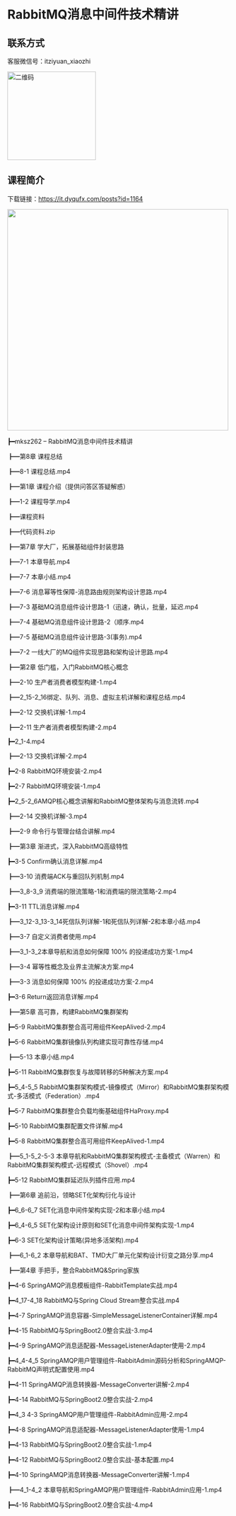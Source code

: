 # RabbitMQ消息中间件技术精讲

## 联系方式

客服微信号：itziyuan_xiaozhi

<img src="https://ziyuanyun.oss-cn-guangzhou.aliyuncs.com/common/20240614073449/666b82192834a.jpg" width="200" height="200" alt="二维码">

## 课程简介

下载链接：https://it.dyqufx.com/posts?id=1164

<img src="https://ziyuanyun.oss-cn-guangzhou.aliyuncs.com/yun/20240515153628/664465fcc356f.jpg" width="500" alt="">

  ┣━mksz262 &#8211; RabbitMQ消息中间件技术精讲

 ┣━第8章 课程总结

 ┣━8-1 课程总结.mp4

 ┣━第1章 课程介绍（提供问答区答疑解惑）

 ┣━1-2 课程导学.mp4

 ┣━课程资料

 ┣━代码资料.zip

 ┣━第7章 学大厂，拓展基础组件封装思路

 ┣━7-1 本章导航.mp4

 ┣━7-7 本章小结.mp4

 ┣━7-6 消息幂等性保障-消息路由规则架构设计思路.mp4

 ┣━7-3 基础MQ消息组件设计思路-1（迅速，确认，批量，延迟.mp4

 ┣━7-4 基础MQ消息组件设计思路-2（顺序.mp4

 ┣━7-5 基础MQ消息组件设计思路-3(事务).mp4

 ┣━7-2 一线大厂的MQ组件实现思路和架构设计思路.mp4

 ┣━第2章 低门槛，入门RabbitMQ核心概念

 ┣━2-10 生产者消费者模型构建-1.mp4

 ┣━2_15-2_16绑定、队列、消息、虚拟主机详解和课程总结.mp4

 ┣━2-12 交换机详解-1.mp4

 ┣━2-11 生产者消费者模型构建-2.mp4

 ┣━2_1-4.mp4

 ┣━2-13 交换机详解-2.mp4

 ┣━2-8 RabbitMQ环境安装-2.mp4

 ┣━2-7 RabbitMQ环境安装-1.mp4

 ┣━2_5-2_6AMQP核心概念讲解和RabbitMQ整体架构与消息流转.mp4

 ┣━2-14 交换机详解-3.mp4

 ┣━2-9 命令行与管理台结合讲解.mp4

 ┣━第3章 渐进式，深入RabbitMQ高级特性

 ┣━3-5 Confirm确认消息详解.mp4

 ┣━3-10 消费端ACK与重回队列机制.mp4

 ┣━3_8-3_9 消费端的限流策略-1和消费端的限流策略-2.mp4

 ┣━3-11 TTL消息详解.mp4

 ┣━3_12-3_13-3_14死信队列详解-1和死信队列详解-2和本章小结.mp4

 ┣━3-7 自定义消费者使用.mp4

 ┣━3_1-3_2本章导航和消息如何保障 100% 的投递成功方案-1.mp4

 ┣━3-4 幂等性概念及业界主流解决方案.mp4

 ┣━3-3 消息如何保障 100% 的投递成功方案-2.mp4

 ┣━3-6 Return返回消息详解.mp4

 ┣━第5章 高可靠，构建RabbitMQ集群架构

 ┣━5-9 RabbitMQ集群整合高可用组件KeepAlived-2.mp4

 ┣━5-6 RabbitMQ集群镜像队列构建实现可靠性存储.mp4

 ┣━5-13 本章小结.mp4

 ┣━5-11 RabbitMQ集群恢复与故障转移的5种解决方案.mp4

 ┣━5_4-5_5 RabbitMQ集群架构模式-镜像模式（Mirror）和RabbitMQ集群架构模式-多活模式（Federation）.mp4

 ┣━5-7 RabbitMQ集群整合负载均衡基础组件HaProxy.mp4

 ┣━5-10 RabbitMQ集群配置文件详解.mp4

 ┣━5-8 RabbitMQ集群整合高可用组件KeepAlived-1.mp4

 ┣━5_1-5_2-5-3 本章导航和RabbitMQ集群架构模式-主备模式（Warren）和RabbitMQ集群架构模式-远程模式（Shovel）.mp4

 ┣━5-12 RabbitMQ集群延迟队列插件应用.mp4

 ┣━第6章 追前沿，领略SET化架构衍化与设计

 ┣━6_6-6_7 SET化消息中间件架构实现-2和本章小结.mp4

 ┣━6_4-6_5 SET化架构设计原则和SET化消息中间件架构实现-1.mp4

 ┣━6-3 SET化架构设计策略(异地多活架构).mp4

 ┣━6_1-6_2 本章导航和BAT、TMD大厂单元化架构设计衍变之路分享.mp4

 ┣━第4章 手把手，整合RabbitMQ&amp;Spring家族

 ┣━4-6 SpringAMQP消息模板组件-RabbitTemplate实战.mp4

 ┣━4_17-4_18 RabbitMQ与Spring Cloud Stream整合实战.mp4

 ┣━4-7 SpringAMQP消息容器-SimpleMessageListenerContainer详解.mp4

 ┣━4-15 RabbitMQ与SpringBoot2.0整合实战-3.mp4

 ┣━4-9 SpringAMQP消息适配器-MessageListenerAdapter使用-2.mp4

 ┣━4_4-4_5 SpringAMQP用户管理组件-RabbitAdmin源码分析和SpringAMQP-RabbitMQ声明式配置使用.mp4

 ┣━4-11 SpringAMQP消息转换器-MessageConverter讲解-2.mp4

 ┣━4-14 RabbitMQ与SpringBoot2.0整合实战-2.mp4

 ┣━4_3 4-3 SpringAMQP用户管理组件-RabbitAdmin应用-2.mp4

 ┣━4-8 SpringAMQP消息适配器-MessageListenerAdapter使用-1.mp4

 ┣━4-13 RabbitMQ与SpringBoot2.0整合实战-1.mp4

 ┣━4-12 RabbitMQ与SpringBoot2.0整合实战-基本配置.mp4

 ┣━4-10 SpringAMQP消息转换器-MessageConverter讲解-1.mp4

 ┣━4_1-4_2 本章导航和SpringAMQP用户管理组件-RabbitAdmin应用-1.mp4

 ┣━4-16 RabbitMQ与SpringBoot2.0整合实战-4.mp4

  